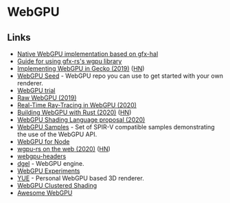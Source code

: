 # WebGPU

## Links

* [Native WebGPU implementation based on gfx-hal](https://github.com/gfx-rs/wgpu)
* [Guide for using gfx-rs's wgpu library](https://github.com/sotrh/learn-wgpu)
* [Implementing WebGPU in Gecko (2019)](http://kvark.github.io/web/gpu/gecko/2019/12/10/gecko-webgpu.html) ([HN](https://news.ycombinator.com/item?id=21871366))
* [WebGPU Seed](https://github.com/alaingalvan/webgpu-seed) - WebGPU repo you can use to get started with your own renderer.
* [WebGPU trial](https://github.com/takahirox/webgpu-trial)
* [Raw WebGPU (2019)](https://alain.xyz/blog/raw-webgpu)
* [Real-Time Ray-Tracing in WebGPU (2020)](https://maierfelix.github.io/2020-01-13-webgpu-ray-tracing/)
* [Building WebGPU with Rust (2020)](https://fosdem.org/2020/schedule/event/rust_webgpu/) ([HN](https://news.ycombinator.com/item?id=22248702))
* [WebGPU Shading Language proposal (2020)](https://gpuweb.github.io/gpuweb/wgsl.html)
* [WebGPU Samples](https://github.com/austinEng/webgpu-samples) - Set of SPIR-V compatible samples demonstrating the use of the WebGPU API.
* [WebGPU for Node](https://github.com/maierfelix/webgpu)
* [wgpu-rs on the web (2020)](https://gfx-rs.github.io/2020/04/21/wgpu-web.html) ([HN](https://news.ycombinator.com/item?id=22941224))
* [webgpu-headers](https://github.com/webgpu-native/webgpu-headers)
* [dgel](https://github.com/dmnsgn/dgel) - WebGPU engine.
* [WebGPU Experiments](https://github.com/Twinklebear/webgpu-experiments)
* [YUE](https://github.com/maierfelix/YUE) - Personal WebGPU based 3D renderer.
* [WebGPU Clustered Shading](https://github.com/toji/webgpu-clustered-shading)
* [Awesome WebGPU](https://github.com/mikbry/awesome-webgpu)
